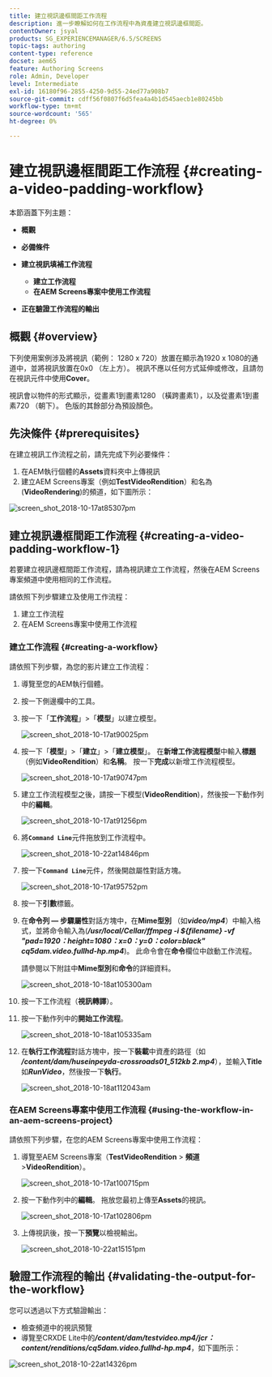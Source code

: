```yaml
---
title: 建立視訊邊框間距工作流程
description: 進一步瞭解如何在工作流程中為資產建立視訊邊框間距。
contentOwner: jsyal
products: SG_EXPERIENCEMANAGER/6.5/SCREENS
topic-tags: authoring
content-type: reference
docset: aem65
feature: Authoring Screens
role: Admin, Developer
level: Intermediate
exl-id: 16180f96-2855-4250-9d55-24ed77a908b7
source-git-commit: cdff56f0807f6d5fea4a4b1d545aecb1e80245bb
workflow-type: tm+mt
source-wordcount: '565'
ht-degree: 0%

---
```


# 建立視訊邊框間距工作流程 {#creating-a-video-padding-workflow}

本節涵蓋下列主題：

* **概觀**
* **必備條件**
* **建立視訊填補工作流程**
   * **建立工作流程**
   * **在AEM Screens專案中使用工作流程**

* **正在驗證工作流程的輸出**

## 概觀 {#overview}

下列使用案例涉及將視訊（範例： 1280 x 720）放置在顯示為1920 x 1080的通道中，並將視訊放置在0x0 （左上方）。 視訊不應以任何方式延伸或修改，且請勿在視訊元件中使用&#x200B;**Cover**。

視訊會以物件的形式顯示，從畫素1到畫素1280 （橫跨畫素1），以及從畫素1到畫素720 （朝下）。 色版的其餘部分為預設顏色。

## 先決條件 {#prerequisites}

在建立視訊工作流程之前，請先完成下列必要條件：

1. 在AEM執行個體的&#x200B;**Assets**&#x200B;資料夾中上傳視訊
1. 建立AEM Screens專案（例如&#x200B;**TestVideoRendition**）和名為(**VideoRendering**)的頻道，如下圖所示：

![screen_shot_2018-10-17at85307pm](assets/screen_shot_2018-10-17at85307pm.png)

## 建立視訊邊框間距工作流程 {#creating-a-video-padding-workflow-1}

若要建立視訊邊框間距工作流程，請為視訊建立工作流程，然後在AEM Screens專案頻道中使用相同的工作流程。

請依照下列步驟建立及使用工作流程：

1. 建立工作流程
1. 在AEM Screens專案中使用工作流程

### 建立工作流程 {#creating-a-workflow}

請依照下列步驟，為您的影片建立工作流程：

1. 導覽至您的AEM執行個體。
1. 按一下側邊欄中的工具。
1. 按一下「**工作流程**」>「**模型**」以建立模型。

   ![screen_shot_2018-10-17at90025pm](assets/screen_shot_2018-10-17at90025pm.png)

1. 按一下「**模型**」>「**建立**」>「**建立模型**」。 在&#x200B;**新增工作流程模型**&#x200B;中輸入&#x200B;**標題** （例如&#x200B;**VideoRendition**）和&#x200B;**名稱**。 按一下&#x200B;**完成**&#x200B;以新增工作流程模型。

   ![screen_shot_2018-10-17at90747pm](assets/screen_shot_2018-10-17at90747pm.png)

1. 建立工作流程模型之後，請按一下模型(**VideoRendition**)，然後按一下動作列中的&#x200B;**編輯**。

   ![screen_shot_2018-10-17at91256pm](assets/screen_shot_2018-10-17at91256pm.png)

1. 將&#x200B;**`Command Line`**&#x200B;元件拖放到工作流程中。

   ![screen_shot_2018-10-22at14846pm](assets/screen_shot_2018-10-22at14846pm.png)

1. 按一下&#x200B;**`Command Line`**&#x200B;元件，然後開啟屬性對話方塊。

   ![screen_shot_2018-10-17at95752pm](assets/screen_shot_2018-10-17at95752pm.png)

1. 按一下&#x200B;**引數**&#x200B;標籤。
1. 在&#x200B;**命令列 — 步驟屬性**&#x200B;對話方塊中，在&#x200B;**Mime型別** （如&#x200B;***video/mp4***）中輸入格式，並將命令輸入為(***/usr/local/Cellar/ffmpeg -i ${filename} -vf &quot;pad=1920：height=1080：x=0：y=0：color=black&quot; cq5dam.video.fullhd-hp.mp4***)。 此命令會在&#x200B;**命令**&#x200B;欄位中啟動工作流程。

   請參閱以下附註中&#x200B;**Mime型別**&#x200B;和&#x200B;**命令**&#x200B;的詳細資料。

   ![screen_shot_2018-10-18at105300am](assets/screen_shot_2018-10-18at105300am.png)

1. 按一下工作流程（**視訊轉譯**）。
1. 按一下動作列中的&#x200B;**開始工作流程**。

   ![screen_shot_2018-10-18at105335am](assets/screen_shot_2018-10-18at105335am.png)

1. 在&#x200B;**執行工作流程**&#x200B;對話方塊中，按一下&#x200B;**裝載**&#x200B;中資產的路徑（如&#x200B;***/content/dam/huseinpeyda-crossroads01_512kb 2.mp4***），並輸入&#x200B;**Title**&#x200B;如&#x200B;***RunVideo***，然後按一下&#x200B;**執行**。

   ![screen_shot_2018-10-18at112043am](assets/screen_shot_2018-10-18at112043am.png)

### 在AEM Screens專案中使用工作流程 {#using-the-workflow-in-an-aem-screens-project}

請依照下列步驟，在您的AEM Screens專案中使用工作流程：

1. 導覽至AEM Screens專案（**TestVideoRendition** > **頻道** >**VideoRendition**）。

   ![screen_shot_2018-10-17at100715pm](assets/screen_shot_2018-10-17at100715pm.png)

1. 按一下動作列中的&#x200B;**編輯**。 拖放您最初上傳至&#x200B;**Assets**&#x200B;的視訊。

   ![screen_shot_2018-10-17at102806pm](assets/screen_shot_2018-10-17at102806pm.png)

1. 上傳視訊後，按一下&#x200B;**預覽**&#x200B;以檢視輸出。

   ![screen_shot_2018-10-22at15151pm](assets/screen_shot_2018-10-22at15151pm.png)

## 驗證工作流程的輸出 {#validating-the-output-for-the-workflow}

您可以透過以下方式驗證輸出：

* 檢查頻道中的視訊預覽
* 導覽至CRXDE Lite中的&#x200B;***/content/dam/testvideo.mp4/jcr：content/renditions/cq5dam.video.fullhd-hp.mp4***，如下圖所示：

![screen_shot_2018-10-22at14326pm](assets/screen_shot_2018-10-22at14326pm.png)
